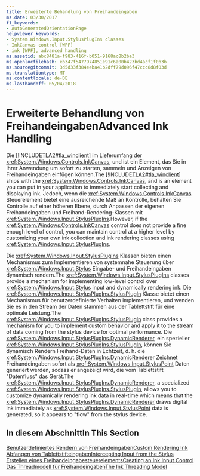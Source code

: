 ```yaml
---
title: Erweiterte Behandlung von Freihandeingaben
ms.date: 03/30/2017
f1_keywords:
- AutoGeneratedOrientationPage
helpviewer_keywords:
- System.Windows.Input.StylusPlugIns classes
- InkCanvas control [WPF]
- ink [WPF], advanced handling
ms.assetid: abc8481a-f983-416f-b051-9168ac8b2ba3
ms.openlocfilehash: eb347f5477974851e91c6a00b423bd4acf1f0b3b
ms.sourcegitcommit: 3d5d33f384eeba41b2dff79d096f47ccc8d8f03d
ms.translationtype: MT
ms.contentlocale: de-DE
ms.lasthandoff: 05/04/2018
---
```

# <a name="advanced-ink-handling"></a><span data-ttu-id="745b2-102">Erweiterte Behandlung von Freihandeingaben</span><span class="sxs-lookup"><span data-stu-id="745b2-102">Advanced Ink Handling</span></span>
<span data-ttu-id="745b2-103">Die [!INCLUDE[TLA2#tla_winclient](../../../../includes/tla2sharptla-winclient-md.md)] im Lieferumfang der <xref:System.Windows.Controls.InkCanvas>, und ist ein Element, das Sie in Ihrer Anwendung um sofort zu starten, sammeln und Anzeigen von Freihandeingaben einfügen können.</span><span class="sxs-lookup"><span data-stu-id="745b2-103">The [!INCLUDE[TLA2#tla_winclient](../../../../includes/tla2sharptla-winclient-md.md)] ships with the <xref:System.Windows.Controls.InkCanvas>, and is an element you can put in your application to immediately start collecting and displaying ink.</span></span> <span data-ttu-id="745b2-104">Jedoch, wenn die <xref:System.Windows.Controls.InkCanvas> Steuerelement bietet eine ausreichende Maß an Kontrolle, behalten Sie Kontrolle auf einer höheren Ebene, durch Anpassen der eigenen Freihandeingaben und Freihand-Rendering-Klassen mit <xref:System.Windows.Input.StylusPlugIns>.</span><span class="sxs-lookup"><span data-stu-id="745b2-104">However, if the <xref:System.Windows.Controls.InkCanvas> control does not provide a fine enough level of control, you can maintain control at a higher level by customizing your own ink collection and ink rendering classes using <xref:System.Windows.Input.StylusPlugIns>.</span></span>  
  
 <span data-ttu-id="745b2-105">Die <xref:System.Windows.Input.StylusPlugIns> Klassen bieten einen Mechanismus zum Implementieren von systemnahe Steuerung über <xref:System.Windows.Input.Stylus> Eingabe- und Freihandeingaben dynamisch rendern.</span><span class="sxs-lookup"><span data-stu-id="745b2-105">The <xref:System.Windows.Input.StylusPlugIns> classes provide a mechanism for implementing low-level control over <xref:System.Windows.Input.Stylus> input and dynamically rendering ink.</span></span> <span data-ttu-id="745b2-106">Die <xref:System.Windows.Input.StylusPlugIns.StylusPlugIn> Klasse bietet einen Mechanismus für benutzerdefinierte Verhalten implementieren, und wenden Sie es in den Stream der Daten stammen aus der Tablettstift für eine optimale Leistung.</span><span class="sxs-lookup"><span data-stu-id="745b2-106">The <xref:System.Windows.Input.StylusPlugIns.StylusPlugIn> class provides a mechanism for you to implement custom behavior and apply it to the stream of data coming from the stylus device for optimal performance.</span></span> <span data-ttu-id="745b2-107">Die <xref:System.Windows.Input.StylusPlugIns.DynamicRenderer>, ein spezieller <xref:System.Windows.Input.StylusPlugIns.StylusPlugIn>, können Sie dynamisch Rendern Freihand-Daten in Echtzeit, d. h. die <xref:System.Windows.Input.StylusPlugIns.DynamicRenderer> Zeichnet Freihandeingaben sofort als <xref:System.Windows.Input.StylusPoint> Daten generiert werden, sodass er angezeigt wird, die vom Tablettstift "Datenfluss" das Gerät.</span><span class="sxs-lookup"><span data-stu-id="745b2-107">The <xref:System.Windows.Input.StylusPlugIns.DynamicRenderer>, a specialized <xref:System.Windows.Input.StylusPlugIns.StylusPlugIn>, allows you to customize dynamically rendering ink data in real-time which means that the <xref:System.Windows.Input.StylusPlugIns.DynamicRenderer> draws digital ink immediately as <xref:System.Windows.Input.StylusPoint> data is generated, so it appears to "flow" from the stylus device.</span></span>  
  
## <a name="in-this-section"></a><span data-ttu-id="745b2-108">In diesem Abschnitt</span><span class="sxs-lookup"><span data-stu-id="745b2-108">In This Section</span></span>  
 [<span data-ttu-id="745b2-109">Benutzerdefiniertes Rendern von Freihandeingaben</span><span class="sxs-lookup"><span data-stu-id="745b2-109">Custom Rendering Ink</span></span>](../../../../docs/framework/wpf/advanced/custom-rendering-ink.md)  
  [<span data-ttu-id="745b2-110">Abfangen von Tablettstifteingaben</span><span class="sxs-lookup"><span data-stu-id="745b2-110">Intercepting Input from the Stylus</span></span>](../../../../docs/framework/wpf/advanced/intercepting-input-from-the-stylus.md)  
  [<span data-ttu-id="745b2-111">Erstellen eines Freihandeingabesteuerelements</span><span class="sxs-lookup"><span data-stu-id="745b2-111">Creating an Ink Input Control</span></span>](../../../../docs/framework/wpf/advanced/creating-an-ink-input-control.md)  
  [<span data-ttu-id="745b2-112">Das Threadmodell für Freihandeingaben</span><span class="sxs-lookup"><span data-stu-id="745b2-112">The Ink Threading Model</span></span>](../../../../docs/framework/wpf/advanced/the-ink-threading-model.md)
